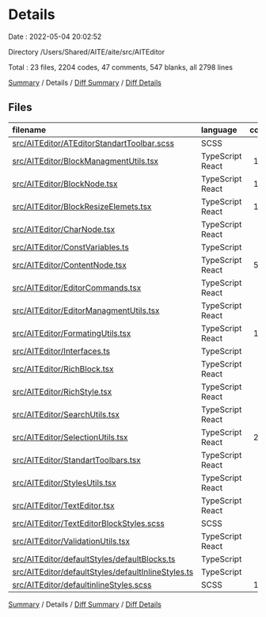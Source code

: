 # Details

Date : 2022-05-04 20:02:52

Directory /Users/Shared/AITE/aite/src/AITEditor

Total : 23 files,  2204 codes, 47 comments, 547 blanks, all 2798 lines

[Summary](results.md) / Details / [Diff Summary](diff.md) / [Diff Details](diff-details.md)

## Files
| filename | language | code | comment | blank | total |
| :--- | :--- | ---: | ---: | ---: | ---: |
| [src/AITEditor/ATEditorStandartToolbar.scss](/src/AITEditor/ATEditorStandartToolbar.scss) | SCSS | 27 | 0 | 0 | 27 |
| [src/AITEditor/BlockManagmentUtils.tsx](/src/AITEditor/BlockManagmentUtils.tsx) | TypeScript React | 142 | 10 | 31 | 183 |
| [src/AITEditor/BlockNode.tsx](/src/AITEditor/BlockNode.tsx) | TypeScript React | 164 | 0 | 37 | 201 |
| [src/AITEditor/BlockResizeElemets.tsx](/src/AITEditor/BlockResizeElemets.tsx) | TypeScript React | 112 | 2 | 31 | 145 |
| [src/AITEditor/CharNode.tsx](/src/AITEditor/CharNode.tsx) | TypeScript React | 60 | 4 | 18 | 82 |
| [src/AITEditor/ConstVariables.ts](/src/AITEditor/ConstVariables.ts) | TypeScript | 14 | 0 | 7 | 21 |
| [src/AITEditor/ContentNode.tsx](/src/AITEditor/ContentNode.tsx) | TypeScript React | 567 | 0 | 159 | 726 |
| [src/AITEditor/EditorCommands.tsx](/src/AITEditor/EditorCommands.tsx) | TypeScript React | 95 | 0 | 34 | 129 |
| [src/AITEditor/EditorManagmentUtils.tsx](/src/AITEditor/EditorManagmentUtils.tsx) | TypeScript React | 40 | 0 | 14 | 54 |
| [src/AITEditor/FormatingUtils.tsx](/src/AITEditor/FormatingUtils.tsx) | TypeScript React | 156 | 0 | 20 | 176 |
| [src/AITEditor/Interfaces.ts](/src/AITEditor/Interfaces.ts) | TypeScript | 33 | 0 | 9 | 42 |
| [src/AITEditor/RichBlock.tsx](/src/AITEditor/RichBlock.tsx) | TypeScript React | 5 | 12 | 12 | 29 |
| [src/AITEditor/RichStyle.tsx](/src/AITEditor/RichStyle.tsx) | TypeScript React | 94 | 0 | 13 | 107 |
| [src/AITEditor/SearchUtils.tsx](/src/AITEditor/SearchUtils.tsx) | TypeScript React | 74 | 17 | 8 | 99 |
| [src/AITEditor/SelectionUtils.tsx](/src/AITEditor/SelectionUtils.tsx) | TypeScript React | 290 | 0 | 88 | 378 |
| [src/AITEditor/StandartToolbars.tsx](/src/AITEditor/StandartToolbars.tsx) | TypeScript React | 10 | 0 | 6 | 16 |
| [src/AITEditor/StylesUtils.tsx](/src/AITEditor/StylesUtils.tsx) | TypeScript React | 33 | 0 | 4 | 37 |
| [src/AITEditor/TextEditor.tsx](/src/AITEditor/TextEditor.tsx) | TypeScript React | 87 | 2 | 31 | 120 |
| [src/AITEditor/TextEditorBlockStyles.scss](/src/AITEditor/TextEditorBlockStyles.scss) | SCSS | 4 | 0 | 3 | 7 |
| [src/AITEditor/ValidationUtils.tsx](/src/AITEditor/ValidationUtils.tsx) | TypeScript React | 10 | 0 | 4 | 14 |
| [src/AITEditor/defaultStyles/defaultBlocks.ts](/src/AITEditor/defaultStyles/defaultBlocks.ts) | TypeScript | 40 | 0 | 1 | 41 |
| [src/AITEditor/defaultStyles/defaultInlineStyles.ts](/src/AITEditor/defaultStyles/defaultInlineStyles.ts) | TypeScript | 44 | 0 | 3 | 47 |
| [src/AITEditor/defaultinlineStyles.scss](/src/AITEditor/defaultinlineStyles.scss) | SCSS | 103 | 0 | 14 | 117 |

[Summary](results.md) / Details / [Diff Summary](diff.md) / [Diff Details](diff-details.md)